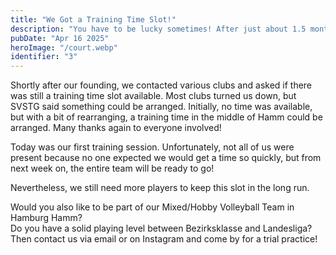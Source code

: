 ```yaml
---
title: "We Got a Training Time Slot!"
description: "You have to be lucky sometimes! After just about 1.5 months, we got a training time slot."
pubDate: "Apr 16 2025"
heroImage: "/court.webp"
identifier: "3"
---
```


Shortly after our founding, we contacted various clubs and asked if there was still a training time slot available. Most clubs turned us down, but SVSTG said something could be arranged. Initially, no time was available, but with a bit of rearranging, a training time in the middle of Hamm could be arranged. 
Many thanks again to everyone involved!

Today was our first training session. 
Unfortunately, not all of us were present 
because no one expected we would get a time so quickly, 
but from next week on, the entire team will be ready to go!

Nevertheless, we still need more players to keep this slot in the long run.

Would you also like to be part of our Mixed/Hobby Volleyball Team in Hamburg Hamm?  
Do you have a solid playing level between Bezirksklasse and Landesliga?  
Then contact us via email or on Instagram and come by for a trial practice!
